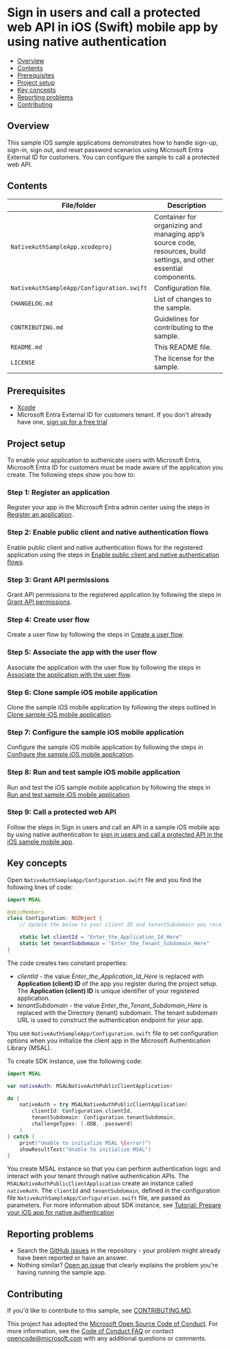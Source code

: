 # Sign in users and call a protected web API in iOS (Swift) mobile app by using native authentication

* [Overview](#overview)
* [Contents](#contents)
* [Prerequisites](#prerequisites)
* [Project setup](#project-setup)
* [Key concepts](#key-concepts)
* [Reporting problems](#reporting-problems)
* [Contributing](#contributing)

## Overview

This sample iOS sample applications demonstrates how to handle sign-up, sign-in, sign out, and reset password scenarios using Microsoft Entra External ID for customers. You can configure the sample to call a protected web API.

## Contents

| File/folder | Description |
|-------------|-------------|
| `NativeAuthSampleApp.xcodeproj`      | Container for organizing and managing app’s source code, resources, build settings, and other essential components. |
| `NativeAuthSampleApp/Configuration.swift`       | Configuration file. |
| `CHANGELOG.md` | List of changes to the sample. |
| `CONTRIBUTING.md` | Guidelines for contributing to the sample. |
| `README.md` | This README file. |
| `LICENSE`   | The license for the sample. |

## Prerequisites

* <a href="https://developer.apple.com/xcode/resources/" target="_blank">Xcode</a>
* Microsoft Entra External ID for customers tenant. If you don't already have one, <a href="https://aka.ms/ciam-free-trial?wt.mc_id=ciamcustomertenantfreetrial_linkclick_content_cnl" target="_blank">sign up for a free trial</a>

## Project setup

To enable your application to authenicate users with Microsoft Entra, Microsoft Entra ID for customers must be made aware of the application you create. The following steps show you how to:

### Step 1: Register an application

Register your app in the Microsoft Entra admin center using the steps in [Register an application](https://learn.microsoft.com/entra/external-id/customers/how-to-run-native-authentication-sample-ios-app#register-an-application).

### Step 2: Enable public client and native authentication flows

Enable public client and native authentication flows for the registered application using the steps in [Enable public client and native authentication flows](https://learn.microsoft.com/entra/external-id/customers/how-to-run-native-authentication-sample-ios-app#enable-public-client-and-native-authentication-flows).

### Step 3: Grant API permissions

Grant API permissions to the registered application by following the steps in [Grant API permissions](https://learn.microsoft.com/entra/external-id/customers/how-to-run-native-authentication-sample-ios-app#grant-api-permissions).

### Step 4: Create user flow

Create a user flow by following the steps in [Create a user flow](https://learn.microsoft.com/entra/external-id/customers/how-to-run-native-authentication-sample-ios-app#create-a-user-flow).

### Step 5: Associate the app with the user flow

Associate the application with the user flow by following the steps in [Associate the application with the user flow](https://learn.microsoft.com/entra/external-id/customers/how-to-run-native-authentication-sample-ios-app#associate-the-application-with-the-user-flow).

### Step 6: Clone sample iOS mobile application

Clone the sample iOS mobile application by following the steps outlined in [Clone sample iOS mobile application](https://learn.microsoft.com/entra/external-id/customers/how-to-run-native-authentication-sample-ios-app#clone-sample-ios-mobile-application).

### Step 7: Configure the sample iOS mobile application

Configure the sample iOS mobile application by following the steps in [Configure the sample iOS mobile application](https://learn.microsoft.com/entra/external-id/customers/how-to-run-native-authentication-sample-ios-app#configure-the-sample-ios-mobile-application).

### Step 8: Run and test sample iOS mobile application

Run and test the iOS sample mobile application by following the steps in [Run and test sample iOS mobile application](https://learn.microsoft.com/entra/external-id/customers/how-to-run-native-authentication-sample-ios-app#run-and-test-sample-ios-mobile-application).

### Step 9: Call a protected web API

Follow the steps in Sign in users and call an API in a sample iOS mobile app by using native authentication to [sign in users and call a protected API in the iOS sample mobile app](https://learn.microsoft.com//entra/external-id/customers/sample-native-authentication-ios-sample-app-call-web-api).

## Key concepts

Open `NativeAuthSampleApp/Configuration.swift` file and you find the following lines of code:

```swift
import MSAL

@objcMembers
class Configuration: NSObject {
    // Update the below to your client ID and tenantSubdomain you received in the portal.

    static let clientId = "Enter_the_Application_Id_Here"
    static let tenantSubdomain = "Enter_the_Tenant_Subdomain_Here"
}
```

The code creates two constant properties:

* _clientId_ - the value _Enter_the_Application_Id_Here_ is replaced with **Application (client) ID** of the app you register during the project setup. The **Application (client) ID** is unique identifier of your registered application.
* _tenantSubdomain_ - the value _Enter_the_Tenant_Subdomain_Here_ is replaced with the Directory (tenant) subdomain. The tenant subdomain URL is used to construct the authentication endpoint for your app.

You use `NativeAuthSampleApp/Configuration.swift` file to set configuration options when you initialize the client app in the Microsoft Authentication Library (MSAL).

To create SDK instance, use the following code:

```swift
import MSAL

var nativeAuth: MSALNativeAuthPublicClientApplication!

do {
    nativeAuth = try MSALNativeAuthPublicClientApplication(
        clientId: Configuration.clientId,
        tenantSubdomain: Configuration.tenantSubdomain,
        challengeTypes: [.OOB, .password]
    )
} catch {
    print("Unable to initialize MSAL \(error)")
    showResultText("Unable to initialize MSAL")
}
```

You create MSAL instance so that you can perform authentication logic and interact with your tenant through native authentication APIs. The `MSALNativeAuthPublicClientApplication` create an instance called `nativeAuth`. The `clientId` and `tenantSubdomain`, defined in the configuration file `NativeAuthSampleApp/Configuration.swift` file, are passed as parameters. For more information about SDK instance, see [Tutorial: Prepare your iOS app for native authentication](https://learn.microsoft.com/en-gb/entra/external-id/customers/tutorial-native-authentication-prepare-ios-app#create-sdk-instance)

## Reporting problems

* Search the [GitHub issues](https://github.com/Azure-Samples/ms-identity-ciam-native-auth-ios-sample/issues) in the repository - your problem might already have been reported or have an answer.
* Nothing similar? [Open an issue](https://github.com/Azure-Samples/ms-identity-ciam-native-auth-ios-sample/issues/new) that clearly explains the problem you're having running the sample app.

## Contributing

If you'd like to contribute to this sample, see [CONTRIBUTING.MD](/CONTRIBUTING.md).

This project has adopted the [Microsoft Open Source Code of Conduct](https://opensource.microsoft.com/codeofconduct/). For more information, see the [Code of Conduct FAQ](https://opensource.microsoft.com/codeofconduct/faq/) or contact [opencode@microsoft.com](mailto:opencode@microsoft.com) with any additional questions or comments.
